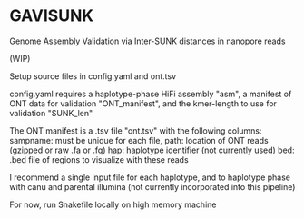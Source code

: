 # GAVISUNK
Genome Assembly Validation via Inter-SUNK distances in nanopore reads

(WIP)

Setup source files in config.yaml and ont.tsv

config.yaml requires a haplotype-phase HiFi assembly "asm",
a manifest of ONT data for validation "ONT_manifest",
and the kmer-length to use for validation "SUNK_len"

The ONT manifest is a .tsv file "ont.tsv" with the following columns:
sampname: must be unique for each file,
path: location of ONT reads (gzipped or raw .fa or .fq)
hap: haplotype identifier (not currently used)
bed: .bed file of regions to visualize with these reads

I recommend a single input file for each haplotype, and to haplotype phase with canu and parental illumina (not currently incorporated into this pipeline)

For now, run Snakefile locally on high memory machine
